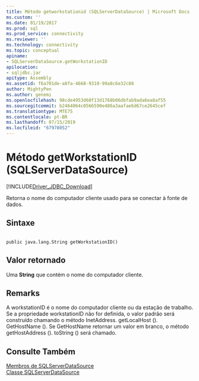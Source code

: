 ```yaml
---
title: Método getworkstationid (SQLServerDataSource) | Microsoft Docs
ms.custom: ''
ms.date: 01/19/2017
ms.prod: sql
ms.prod_service: connectivity
ms.reviewer: ''
ms.technology: connectivity
ms.topic: conceptual
apiname:
- SQLServerDataSource.getWorkstationID
apilocation:
- sqljdbc.jar
apitype: Assembly
ms.assetid: f6a701de-a8fa-4668-9310-99a8c6e32c88
author: MightyPen
ms.author: genemi
ms.openlocfilehash: 98cde4953d60f13d1768b06dbfab9ada6ea8af55
ms.sourcegitcommit: b2464064c0566590e486a3aafae6d67ce2645cef
ms.translationtype: MTE75
ms.contentlocale: pt-BR
ms.lasthandoff: 07/15/2019
ms.locfileid: "67978052"
---
```

# <a name="getworkstationid-method-sqlserverdatasource"></a>Método getWorkstationID (SQLServerDataSource)
[!INCLUDE[Driver_JDBC_Download](../../../includes/driver_jdbc_download.md)]

  Retorna o nome do computador cliente usado para se conectar à fonte de dados.  
  
## <a name="syntax"></a>Sintaxe  
  
```  
  
public java.lang.String getWorkstationID()  
```  
  
## <a name="return-value"></a>Valor retornado  
 Uma **String** que contém o nome do computador cliente.  
  
## <a name="remarks"></a>Remarks  
 A workstationID é o nome do computador cliente ou da estação de trabalho. Se a propriedade workstationID não for definida, o valor padrão será construído chamando o método InetAddress. getLocalHost (). GetHostName (). Se GetHostName retornar um valor em branco, o método getHostAddress (). toString () será chamado.  
  
## <a name="see-also"></a>Consulte Também  
 [Membros de SQLServerDataSource](../../../connect/jdbc/reference/sqlserverdatasource-members.md)   
 [Classe SQLServerDataSource](../../../connect/jdbc/reference/sqlserverdatasource-class.md)  
  
  
